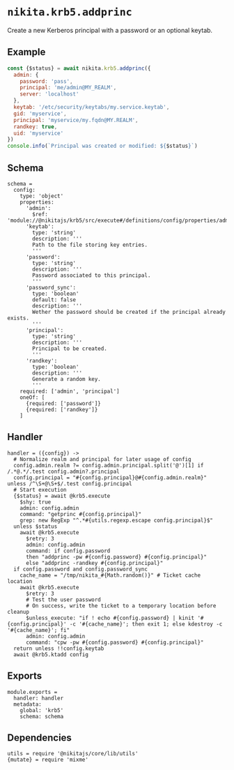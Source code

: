 
# `nikita.krb5.addprinc`

Create a new Kerberos principal with a password or an optional keytab.

## Example

```js
const {$status} = await nikita.krb5.addprinc({
  admin: {
    password: 'pass',
    principal: 'me/admin@MY_REALM',
    server: 'localhost'
  },
  keytab: '/etc/security/keytabs/my.service.keytab',
  gid: 'myservice',
  principal: 'myservice/my.fqdn@MY.REALM',
  randkey: true,
  uid: 'myservice'
})
console.info(`Principal was created or modified: ${$status}`)
```

## Schema

    schema =
      config:
        type: 'object'
        properties:
          'admin':
            $ref: 'module://@nikitajs/krb5/src/execute#/definitions/config/properties/admin'
          'keytab':
            type: 'string'
            description: '''
            Path to the file storing key entries.
            '''
          'password':
            type: 'string'
            description: '''
            Password associated to this principal.
            '''
          'password_sync':
            type: 'boolean'
            default: false
            description: '''
            Wether the password should be created if the principal already exists.
            '''
          'principal':
            type: 'string'
            description: '''
            Principal to be created.
            '''
          'randkey':
            type: 'boolean'
            description: '''
            Generate a random key.
            '''
        required: ['admin', 'principal']
        oneOf: [
          {required: ['password']}
          {required: ['randkey']}
        ]

## Handler

    handler = ({config}) ->
      # Normalize realm and principal for later usage of config
      config.admin.realm ?= config.admin.principal.split('@')[1] if /.*@.*/.test config.admin?.principal
      config.principal = "#{config.principal}@#{config.admin.realm}" unless /^\S+@\S+$/.test config.principal
      # Start execution
      {$status} = await @krb5.execute
        $shy: true
        admin: config.admin
        command: "getprinc #{config.principal}"
        grep: new RegExp "^.*#{utils.regexp.escape config.principal}$"
      unless $status
        await @krb5.execute
          $retry: 3
          admin: config.admin
          command: if config.password
          then "addprinc -pw #{config.password} #{config.principal}"
          else "addprinc -randkey #{config.principal}"
      if config.password and config.password_sync
        cache_name = "/tmp/nikita_#{Math.random()}" # Ticket cache location
        await @krb5.execute
          $retry: 3
          # Test the user password
          # On success, write the ticket to a temporary location before cleanup
          $unless_execute: "if ! echo #{config.password} | kinit '#{config.principal}' -c '#{cache_name}'; then exit 1; else kdestroy -c '#{cache_name}'; fi"
          admin: config.admin
          command: "cpw -pw #{config.password} #{config.principal}"
      return unless !!config.keytab
      await @krb5.ktadd config

## Exports

    module.exports =
      handler: handler
      metadata:
        global: 'krb5'
        schema: schema

## Dependencies

    utils = require '@nikitajs/core/lib/utils'
    {mutate} = require 'mixme'
